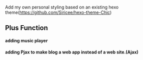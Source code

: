 Add my own personal styling based on an existing hexo theme(https://github.com/Siricee/hexo-theme-Chic)

## Plus Function
#### adding music player
#### adding Pjax to make blog a web app instead of a web site.(Ajax)
